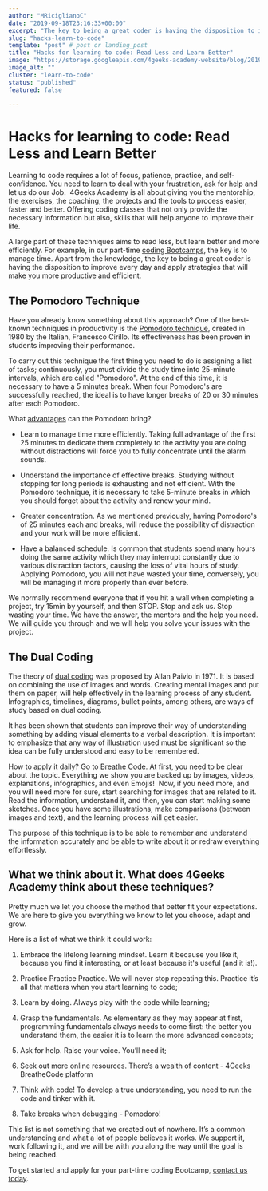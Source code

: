 ```yaml
---
author: "MRiciglianoC"
date: "2019-09-18T23:16:33+00:00"
excerpt: "The key to being a great coder is having the disposition to improve every day and apply strategies that will make you more productive and efficient."
slug: "hacks-learn-to-code"
template: "post" # post or landing_post
title: "Hacks for learning to code: Read Less and Learn Better"
image: "https://storage.googleapis.com/4geeks-academy-website/blog/2019/09/Study-Hacks-03-1024x523.jpg"
image_alt: ""
cluster: "learn-to-code"
status: "published"
featured: false

---
```


# **Hacks for learning to code: Read Less and Learn Better**


Learning to code requires a lot of focus, patience, practice, and self-confidence. You need to learn to deal with your frustration, ask for help and let us do our Job.  4Geeks Academy is all about giving you the mentorship, the exercises, the coaching, the projects and the tools to process easier, faster and better. Offering coding classes that not only provide the necessary information but also, skills that will help anyone to improve their life.

A large part of these techniques aims to read less, but learn better and more efficiently. For example, in our part-time [coding Bootcamps](/us/trends-and-tech/choosing-coding-bootcamp), the key is to manage time. Apart from the knowledge, the key to being a great coder is having the disposition to improve every day and apply strategies that will make you more productive and efficient.


## **The Pomodoro Technique**


Have you already know something about this approach? One of the best-known techniques in productivity is the [Pomodoro technique](https://francescocirillo.com/pages/pomodoro-technique), created in 1980 by the Italian, Francesco Cirillo. Its effectiveness has been proven in students improving their performance.

To carry out this technique the first thing you need to do is assigning a list of tasks; continuously, you must divide the study time into 25-minute intervals, which are called "Pomodoro". At the end of this time, it is necessary to have a 5 minutes break. When four Pomodoro's are successfully reached, the ideal is to have longer breaks of 20 or 30 minutes after each Pomodoro.

What [advantages](https://www.themuse.com/advice/take-it-from-someone-who-hates-productivity-hacksthe-pomodoro-technique-actually-works) can the Pomodoro bring?

- Learn to manage time more efficiently. Taking full advantage of the first 25 minutes to dedicate them completely to the activity you are doing without distractions will force you to fully concentrate until the alarm sounds.

- Understand the importance of effective breaks. Studying without stopping for long periods is exhausting and not efficient. With the Pomodoro technique, it is necessary to take 5-minute breaks in which you should forget about the activity and renew your mind.  

- Greater concentration. As we mentioned previously, having Pomodoro's of 25 minutes each and breaks, will reduce the possibility of distraction and your work will be more efficient. 

- Have a balanced schedule. Is common that students spend many hours doing the same activity which they may interrupt constantly due to various distraction factors, causing the loss of vital hours of study. Applying Pomodoro, you will not have wasted your time, conversely, you will be managing it more properly than ever before.

We normally recommend everyone that if you hit a wall when completing a project, try 15min by yourself, and then STOP. Stop and ask us. Stop wasting your time. We have the answer, the mentors and the help you need. We will guide you through and we will help you solve your issues with the project. 


## **The Dual Coding**


The theory of [dual coding](https://www.instructionaldesign.org/theories/dual-coding/) was proposed by Allan Paivio in 1971. It is based on combining the use of images and words. Creating mental images and put them on paper, will help effectively in the learning process of any student. Infographics, timelines, diagrams, bullet points, among others, are ways of study based on dual coding.

It has been shown that students can improve their way of understanding something by adding visual elements to a verbal description. It is important to emphasize that any way of illustration used must be significant so the idea can be fully understood and easy to be remembered. 

How to apply it daily? Go to [Breathe Code](https://breatheco.de/). At first, you need to be clear about the topic. Everything we show you are backed up by images, videos, explanations, infographics, and even Emojis!  Now, if you need more, and you will need more for sure, start searching for images that are related to it. Read the information, understand it, and then, you can start making some sketches. Once you have some illustrations, make comparisons (between images and text), and the learning process will get easier. 

The purpose of this technique is to be able to remember and understand the information accurately and be able to write about it or redraw everything effortlessly.


## **What we think about it. What does 4Geeks Academy think about these techniques?**


Pretty much we let you choose the method that better fit your expectations. We are here to give you everything we know to let you choose, adapt and grow. 

Here is a list of what we think it could work: 



 	
  1. Embrace the lifelong learning mindset. Learn it because you like it, because you find it interesting, or at least because it's useful (and it is!).

 	
  2. Practice Practice Practice. We will never stop repeating this. Practice it’s all that matters when you start learning to code;

 	
  3. Learn by doing. Always play with the code while learning;

 	
  4. Grasp the fundamentals. As elementary as they may appear at first, programming fundamentals always needs to come first: the better you understand them, the easier it is to learn the more advanced concepts;

 	
  5. Ask for help. Raise your voice. You’ll need it;

 	
  6. Seek out more online resources. There’s a wealth of content - 4Geeks BreatheCode platform

 	
  7. Think with code! To develop a true understanding, you need to run the code and tinker with it.

 	
  8. Take breaks when debugging - Pomodoro!


This list is not something that we created out of nowhere. It’s a common understanding and what a lot of people believes it works. We support it, work following it, and we will be with you along the way until the goal is being reached. 

To get started and apply for your part-time coding Bootcamp, [contact us today](/us/contact).

